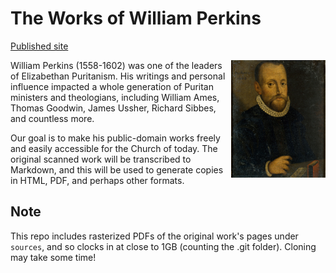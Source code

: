 # The Works of William Perkins

[Published site](https://shepherds-scribes.github.io/william-perkins/)

<img alt="Portrait of William Perkins by an unknown artist" src="site/src/_assets/william-perkins.jpg" align="right" style="width: 30%;" />

William Perkins (1558-1602) was one of the leaders of Elizabethan Puritanism. His writings and personal influence impacted a whole generation of Puritan ministers and theologians, including William Ames, Thomas Goodwin, James Ussher, Richard Sibbes, and countless more.

Our goal is to make his public-domain works freely and easily accessible for the Church of today. The original scanned work will be transcribed to Markdown, and this will be used to generate copies in HTML, PDF, and perhaps other formats.

## Note

This repo includes rasterized PDFs of the original work's pages under `sources`, and so clocks in at close to 1GB (counting the .git folder). Cloning may take some time!